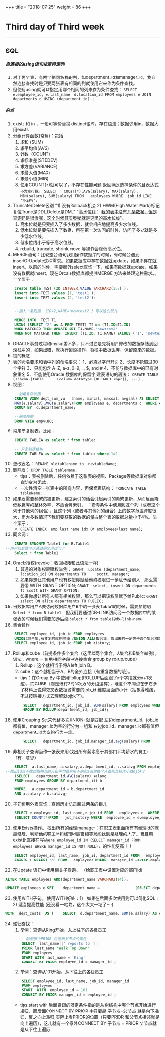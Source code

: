 +++
title = "2018-07-25"
weight = 86
+++

Third day of Third week
=

---

## SQL

##### 自连接的using语句指定特定列
1. 对于两个表，有两个相同名称的列，如department_id和manager_id，我自然连接查找时是只要两张表有相同的列就使用它来作为条件查找。
2. 但使用using就可以指定用哪个相同的列来作为条件查找：
    `SELECT e.employee_id, e.last_name, d.location_id FROM employees e JOIN departments d USING (department_id) ;`

##### 杂点
1. exists 和 in ，一般可等价替换 distinct语句，存在语法；数据少用in，数据大用exists
2. 分组计算函数(常用)：包括   
    1. 求和 (SUM) 
    2. 求平均值(AVG) 
    3. 计数（COUNT） 
    4. 求标准差(STDDEV) 
    5. 求方差(VARIANCE) 
    6. 求最大值(MAX) 
    7. 求最小值(MIN)
    8. 使用COUNT(*)就可以了，不存在性能问题 返回满足选择条件的且表达式`不为空行数`。
    `SELECT   COUNT(*),AVG(salary), MAX(salary),  MIN(salary), SUM(salary) FROM   employees WHERE  job_id LIKE '%REP%'; `
3. Truncate/Delete区别	"1) 没有Rollback机会 2) HWM(High Water Mark)标记复位Trunc是DDL,Delete是DML"	"高水位线： [我的表中没有几条数据，但是查询还是很慢呢，这个时候其实奥秘就是这里的高水位线](http://blog.csdn.net/tianlesoftware/article/details/4707900)"。
    1. 高水位就是只要插入了多少数据，就会相应地提高多少水位线。
    2. 低水位就是要先插入了数据，再在第一次访问的时候，访问了多少就是多少低水位线。
    3. 低水位线小于等于高水位线。
    4. rebuild, truncate, shrink,move  等操作会降低高水位。
4. MERGE语句：比较整合语句我们操作数据库的时候，有时候会遇到insertOrUpdate这种需求。如果数据库中存在数据就update，如果不存在就insert。以前的时候，需要额外select查询一下，如果有数据就update，如果没有数据就insert。现在Orcale数据库都提供MERGE 方法来处理这种需求。。一个栗子：
```sql
    create table TEST (ID INTEGER,VALUE VARCHAR2(255) );   
    insert into TEST values (1, 'test1');   
    insert into TEST values (2, 'test2');   
    

    --插入一条数据  {ID=2,NAME='newtest2'} 可以这么玩儿

    MERGE INTO  TEST T1
    USING (SELECT '2' as A FROM TEST) T2 on (T1.ID=T2.ID)
    WHEN MATCHED THEN UPDATE SET T1.NAME='newtest2'
    WHEN NOT MATCHED THEN  INSERT (T1.ID, T1.NAME) VALUES ('1', 'newtest2');
```

5. ORACLE事务过程和mysql差不多，只不过它是先将用户修改的数据存储到回滚栈中的，如果出错，就执行回滚操作，将栈中数据丢弃，保留原来的数据。
6. 锁的概念
7. 表的命名要求和表中列的命名要求： 
    1、必须以字母开头 2、长度不能超过30个字符 3、只能包含 A–Z, a–z, 0–9, _, $, and # 4、不能与数据库中的已有对象重名 5、不能使用Oracle  数据库的保留字 
    建表语句的语法： 
    `CREATE TABLE [schema.]table      (column datatype [DEFAULT expr][, ...]);`
8. 视图：
```sql
    --创建复杂视图
    CREATE VIEW dept_sum_vu   (name, minsal, maxsal, avgsal) AS SELECT  d.department_name, MIN(e.salary),
    MAX(e.salary),AVG(e.salary)FROM employees e, departments d  WHERE e.department_id = d.department_id
    GROUP BY  d.department_name;

    --删除视图
    DROP VIEW empvu80;
```

9. 常用于复制表，比如： 
```sql
    CREATE TABLEA as select * from tableb 

    -- 只复制表结构
    CREATE TABLEA as select * from tableb where 1=2
```
10. 更改表名： 
    `RENAME oldtablename to  newtableName; `
11. 删除表： 
    `DROP TABLE tableName; `
    * tips：表被删除后，任何依赖于这张表的视图、Package等数据库对象都自动变为无效： 
    * 一次性清空一张表中的所有内容，但保留表结构： 
    `TRUNCATE TABLE tableName;`
12. 如果表需要频繁的被更新，建立索引的话会引起索引的频繁更新，从而反而降低数据库的整体效率，不适合用索引。 ：查询条件中使用到这个列（或者这个列于其他列的组合），且这个列（或者与其他列的组合）上的数字范围跨度很大，而大多数情况下我们要获取的数据的量占整个表的数据总量小于4%。举个栗子：
    * `CREATE INDEX  emp_last_name_idx ON employees(last_name);`
13. 同义词：
```sql
    CREATE SYNONYM Table1 for B.Table1 
--用户以后就可以通过同义词访问了 
    Select * from Table1
```
14. Oracle授权(revoke：收回权限和此语法一样)
    1. 普通的对象权限赋权举例： 
        `GRANT  update (department_name, location_id) ON departments TO     scott, manager;` 
    2. 如果你想让其他用户也有权把你赋给他的权限进一步赋予给别人，那么需要带 WITH GRANT OPTION; 
        `GRANT  select, insert ON departments TO scott WITH GRANT OPTION; `
    3. 如果你想让所有人都有相关权限，那么可以把该权限赋予给Public:
        `GRANT  select ON alice.departments TO PUBLIC;`
15. 当数据库用户A要访问数据库用户B中的一张表Table1的时候，需要加前缀 `Select * from B.table1  `但我们要通过DB-LINK访问另一个数据库中的某张表的时候我们需要加@后缀 `Select * from table1@db-link-name`
16. 集合操作 
```sql
    SELECT employee_id, job_id FROM employees 
    UNION(取合集,有重复的就剔除掉)/UNION ALL(取合集，取出来的一定等于两个集合相加的数量)/INTERSECT(取交集)/MINUS(取差集)
    SELECT employee_id, job_id FROM job_history;
```
17. Rollup和cube（前提条件多个集合（这里以两个集合，A集合和B集合举例），语法：where ··· 使用相同字段中连接集合 group by rollup/cube）
    1. Rollup：这个就相当于将A left join B。
    2. cube：这个就相当于A、B的全外连接（有重复数据的哦）。
    * tips：在Group By 中使用Rollup(ROLLUP后面跟了n个字段就分n+1次组)，而CUBE（则是进行2的N次方的分组运算），与这个不同点在于它多了材料上说得交叉表数据源需要的job_id 维度层面的小计（抽象得雅痞，不过按链接方式去理解就ojbk了）。
```sql
        SELECT   department_id, job_id, SUM(salary) FROM employees WHERE department_id < 60
        GROUP BY ROLLUP(department_id, job_id);
```
18. 使用Grouping Set来代替多次UNION: 就是匹配
左边department_id、job_id都有值，manager_id为空的行分为一组和
右边job_id、manager_id都有值但department_id为空的行为一组。
```sql
        SELECT   department_id, job_id,manager_id,avg(salary) FROM     employees GROUP BY GROUPING SETS  ((department_id,job_id), (job_id,manager_id));
```
19. 非相关子查询当作一张表来用:找出所有薪水高于其部门平均薪水的员工: （有、意思） 
```sql
    SELECT  a.last_name, a.salary,a.department_id, b.salavg FROM employees a, 
--找出id用于找到眼神对的人和平均薪水用于来和a表的每个人薪水比较大小就ojbk了
    (SELECT   department_id,AVG(salary) salavg
    FROM employees GROUP BY department_id) b

    WHERE   a.department_id = b.department_id 
    AND a.salary > b.salavg; 
```
20. 子句使用外表查询：查询历史记录超过两条的银儿
```sql
    SELECT e.employee_id, last_name,e.job_id FROM   employees e  WHERE  2 <= 
    (SELECT COUNT(*)FROM   job_history WHERE  employee_id = e.employee_id);
```
21. 使用Exists操作。 找出所有的经理manager：在职工表里面所有有经理id的就是经理，判断他的职工id和经理id是否相等就能找到是经理的人了。而且用exist比直接在写`where employee_id IN (SELECT manager_id FROM   employees WHERE manager_id IS NOT NULL); `的性能更高！！
```sql
    SELECT employee_id, last_name, job_id, department_id FROM   employees outer WHERE  
    EXISTS ( SELECT 'X' FROM   employees WHERE  manager_id =outer.employee_id); 
```
22. 在Update 语句中使用相关子查询。 （给职工表中设置对应的部门id）
```sql
ALTER TABLE employees ADD(department_name VARCHAR2(14)); 
 
UPDATE employees e SET    department_name =                (SELECT department_name          FROM   departments d         WHERE  e.department_id = d.department_id);
```
23. 使用WITH子句。 使用WITH好处：1） 如果在后面多次使用则可以简化SQL ; 2) 适当提高性能  (还没看一哈坎，这个太大一坨了····)
```sql
WITH  dept_costs  AS (    SELECT  d.department_name, SUM(e.salary) AS dept_total    FROM    employees e, departments d    WHERE   e.department_id = d.department_id    GROUP BY d.department_name), avg_cost    AS (    SELECT SUM(dept_total)/COUNT(*) AS dept_avg    FROM   dept_costs) SELECT *  FROM   dept_costs  WHERE  dept_total >         (SELECT dept_avg           FROM avg_cost) ORDER BY department_name; 
```
24. 递归查找：
    1. 举例：查询从King开始，从上往下的各级员工 
    ```sql
        --前面那个PRIOR 后面跟父节点的属性
        SELECT  last_name||' reports to '||  
        PRIOR last_name "Walk Top Down" 
        FROM employees 
        START WITH last_name = 'King' 
        CONNECT BY PRIOR employee_id = manager_id ;
    ```
    2. 举例：查询从101开始，从下往上的各级员工
    ```sql
        SELECT employee_id, last_name, job_id, manager_id 
        FROM employees 
        START  WITH  employee_id = 101 
        CONNECT BY PRIOR manager_id = employee_id ;
    ```
    * tips:start with 后面紧跟的限定条件指的是从树结构中哪个节点开始进行递归，而后面CONNECT BY PRIOR 中只要是 子节点=父节点 就是向下递归，反之向上递归,实际上看PRIOR的位置（只要PRIOR 和父节点相邻就是向上遍历），这儿就有一个意外CONNECT BY 子节点 = PRIOR 父节点就是从下往上遍历 
